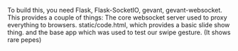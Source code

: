 To build this, you need Flask, Flask-SocketIO, gevant, gevant-websocket.
This provides a couple of things:
The core websocket server used to proxy everything to browsers.
static/code.html, which provides a basic slide show thing.
and the base app which was used to test our swipe gesture. (It shows rare pepes)

